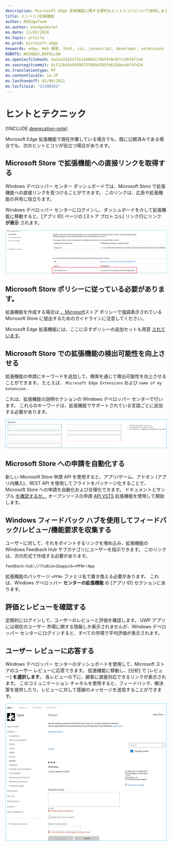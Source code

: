 ```yaml
---
description: Microsoft Edge 拡張機能に関する便利なヒントとコツについて説明します。
title: ヒントと|拡張機能
author: MSEdgeTeam
ms.author: msedgedevrel
ms.date: 11/03/2020
ms.topic: article
ms.prod: microsoft-edge
keywords: edge, Web 開発, html, css, javascript, developer, extensions
ROBOTS: NOINDEX,NOFOLLOW
ms.openlocfilehash: 8a5ea19152f5524d86d17d6f978c677c45f8f3a8
ms.sourcegitcommit: 6cf12643e9959873f8b5d785fd6158eeab74f424
ms.translationtype: MT
ms.contentlocale: ja-JP
ms.lasthandoff: 03/06/2021
ms.locfileid: "11399352"
---
```

# <a name="tips-and-tricks"></a>ヒントとテクニック  

[!INCLUDE [deprecation-note](includes/deprecation-note.md)]  

Microsoft Edge 拡張機能で現在作業している場合でも、既に公開済みである場合でも、次のヒントとコツが役立つ場合があります。  

## <a name="get-a-direct-link-to-your-extension-in-the-microsoft-store"></a>Microsoft Store で拡張機能への直接リンクを取得する  

Windows デベロッパー センター ダッシュボードでは、Microsoft Store で拡張機能への直接リンクを見つけることができます。  このリンクは、広告や拡張機能の共有に役立ちます。  

Windows デベロッパー センターにログインし、ダッシュボードを介して拡張機能に移動すると、[アプリ ID] ページの [ストア プロトコル] リンク行にリンク **が表示** されます。  

![ストア プロトコル リンク](./media/store-link.png)  
 
## <a name="make-sure-youre-following-the-microsoft-store-policy"></a>Microsoft Store ポリシーに従っている必要があります。  

拡張機能を作成する場合は [、Microsoft](/windows/uwp/publish/store-policies)ストア ポリシーで強調表示されている Microsoft Store に提出するためのガイドラインに注意してください。  
 
Microsoft Edge 拡張機能には、ここに示すポリシーの追加セットも用意 [されています](/windows/uwp/publish/store-policies#pol_10_12)。  

## <a name="improve-your-extensions-discoverability-in-the-microsoft-store"></a>Microsoft Store での拡張機能の検出可能性を向上させる  

拡張機能の申請にキーワードを追加して、検索を通じて検出可能性を向上させることができます。  たとえば、 `Microsoft Edge Extensions` および `name of my extension` .  

これは、拡張機能の説明セクションの Windows デベロッパー センターで行います。  これらのキーワードは、拡張機能でサポートされている言語ごとに追加する必要があります。  

![キーワードを使用してレビューに応答を送信する](./media/keywords.png)  

## <a name="automate-your-submission-to-the-microsoft-store"></a>Microsoft Store への申請を自動化する  

新しい Microsoft Store 申請 API を使用すると、アプリ/ゲーム、アドオン \(アプリ内購入\)、REST API を使用してフライトをパッケージ化することで、Microsoft Store への申請を自動化および合理化できます。  ドキュメントとサンプル [を確認するか、](/windows/uwp/monetize/create-and-manage-submissions-using-windows-store-services) オープンソースの申請 [API VSTS](https://github.com/Microsoft/windows-dev-center-vsts-extension) 拡張機能を使用して開始します。  

## <a name="use-the-windows-feedback-hub-to-gather-feedbackreviewsfeature-requests"></a>Windows フィードバック ハブを使用してフィードバック/レビュー/機能要求を収集する  

ユーザーに対して、それをポイントするリンクを埋め込み、拡張機能の Windows Feedback Hub サブカテゴリにユーザーを指示できます。  このリンクは、次の形式で作成する必要があります。  

```text
feedback-hub://?tabid=2&appid=<PFN>!App
```  

拡張機能のパッケージ `<PFN>` ファミリ名で置き換える必要があります。  これは、Windows デベロッパー **センターの拡張機能** の [アプリ ID] セクションにあります。  

## <a name="check-out-your-ratings-and-reviews"></a>評価とレビューを確認する  

定期的にログインして、ユーザーのレビューと評価を確認します。  UWP アプリには現在のユーザー 市場に関する情報しか表示されませんが、Windows デベロッパー センターにログインすると、すべての市場で平均評価が表示されます。  

## <a name="respond-to-user-reviews"></a>ユーザー レビューに応答する  

Windows デベロッパー センターのダッシュボードを使用して、Microsoft ストアのユーザー レビューに応答できます。  拡張機能に移動し、[分析] で [レビュー] **を選択します**。  各レビューの下に、顧客に直接対応できるリンクが表示されます。  このコミュニケーション チャネルを使用すると、フィードバック、解決策を提供したり、レビューに対して感謝のメッセージを送信することができます。  

![ユーザー レビューに応答する](./media/reviews.png)  
